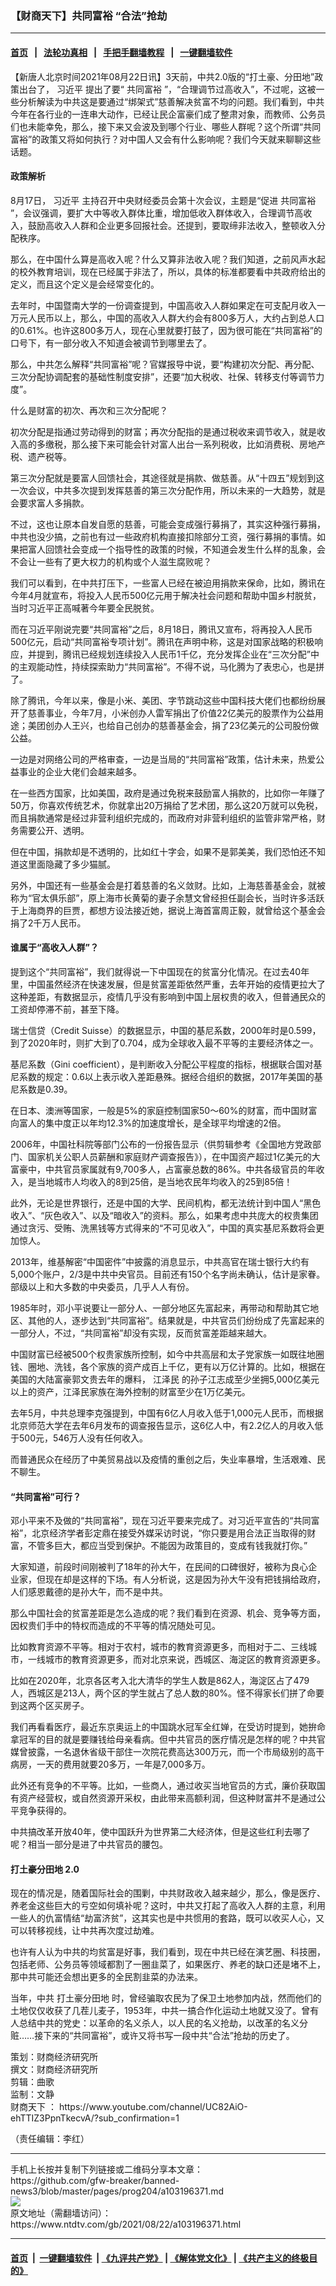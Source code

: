 ### 【财商天下】共同富裕 “合法”抢劫
------------------------

#### [首页](https://github.com/gfw-breaker/banned-news3/blob/master/README.md) &nbsp;&nbsp;|&nbsp;&nbsp; [法轮功真相](https://github.com/begood0513/basic/blob/master/README.md)  &nbsp;&nbsp;|&nbsp;&nbsp; [手把手翻墙教程](https://github.com/gfw-breaker/guides/wiki)  &nbsp;&nbsp;|&nbsp;&nbsp; [一键翻墙软件](https://github.com/gfw-breaker/nogfw/blob/master/README.md)  



<div><div class="post_content" itemprop="articleBody">
 <p>
  【新唐人北京时间2021年08月22日讯】3天前，中共2.0版的“打土豪、分田地”政策出台了，
  <ok href="https://www.ntdtv.com/gb/习近平.htm">
   习近平
  </ok>
  提出了要“
  <ok href="https://www.ntdtv.com/gb/共同富裕.htm">
   共同富裕
  </ok>
  ”，“合理调节过高收入”，不过呢，这被一些分析解读为中共这是要通过“绑架式”慈善解决贫富不均的问题。我们看到，中共今年在各行业的一连串大动作，已经让民企富豪们成了整肃对象，而教师、公务员们也未能幸免，那么，接下来又会波及到哪个行业、哪些人群呢？这个所谓“共同富裕”的政策又将如何执行？对中国人又会有什么影响呢？我们今天就来聊聊这些话题。
 </p>
 <h4>
  政策解析
 </h4>
 <p>
  8月17日，
  <ok href="https://www.ntdtv.com/gb/习近平.htm">
   习近平
  </ok>
  主持召开中央财经委员会第十次会议，主题是“促进
  <ok href="https://www.ntdtv.com/gb/共同富裕.htm">
   共同富裕
  </ok>
  ”，会议强调，要扩大中等收入群体比重，增加低收入群体收入，合理调节高收入，鼓励高收入人群和企业更多回报社会。还提到，要取缔非法收入，整顿收入分配秩序。
 </p>
 <p>
  那么，在中国什么算是高收入呢？什么又算非法收入呢？我们知道，之前风声水起的校外教育培训，现在已经属于非法了，所以，具体的标准都要看中共政府给出的定义，而且这个定义是会经常变化的。
 </p>
 <p>
  去年时，中国暨南大学的一份调查提到，中国高收入人群如果定在可支配月收入一万元人民币以上，那么，中国的高收入人群大约会有800多万人，大约占到总人口的0.61%。也许这800多万人，现在心里就要打鼓了，因为很可能在“共同富裕”的口号下，有一部分收入不知道会被调节到哪里去了。
 </p>
 <p>
  那么，中共怎么解释“共同富裕”呢？官媒报导中说，要“构建初次分配、再分配、三次分配协调配套的基础性制度安排”，还要“加大税收、社保、转移支付等调节力度”。
 </p>
 <p>
  什么是财富的初次、再次和三次分配呢？
 </p>
 <p>
  初次分配是指通过劳动得到的财富；再次分配指的是通过税收来调节收入，就是收入高的多缴税，那么接下来可能会针对富人出台一系列税收，比如消费税、房地产税、遗产税等。
 </p>
 <p>
  第三次分配就是要富人回馈社会，其途径就是捐款、做慈善。从“十四五”规划到这一次会议，中共多次提到发挥慈善的第三次分配作用，所以未来的一大趋势，就是会要求富人多捐款。
 </p>
 <p>
  不过，这也让原本自发自愿的慈善，可能会变成强行募捐了，其实这种强行募捐，中共也没少搞，之前也有过一些政府机构直接扣除部分工资，强行募捐的事情。如果把富人回馈社会变成一个指导性的政策的时候，不知道会发生什么样的乱象，会不会让一些有了更大权力的机构或个人滋生腐败呢？
 </p>
 <p>
  我们可以看到，在中共打压下，一些富人已经在被迫用捐款来保命，比如，腾讯在今年4月就宣布，将投入人民币500亿元用于解决社会问题和帮助中国乡村脱贫，当时习近平正高喊著今年要全民脱贫。
 </p>
 <p>
  而在习近平刚说完要“共同富裕”之后，8月18日，腾讯又宣布，将再投入人民币500亿元，启动“共同富裕专项计划”。腾讯在声明中称，这是对国家战略的积极响应，并提到，腾讯已经规划连续投入人民币1千亿，充分发挥企业在“三次分配”中的主观能动性，持续探索助力“共同富裕”。不得不说，马化腾为了表忠心，也是拼了。
 </p>
 <p>
  除了腾讯，今年以来，像是小米、美团、字节跳动这些中国科技大佬们也都纷纷展开了慈善事业，今年7月，小米创办人雷军捐出了价值22亿美元的股票作为公益用途；美团创办人王兴，也给自己创办的慈善基金会，捐了23亿美元的公司股份做公益。
 </p>
 <p>
  一边是对网络公司的严格审查，一边是当局的“共同富裕”政策，估计未来，热爱公益事业的企业大佬们会越来越多。
 </p>
 <p>
  在一些西方国家，比如美国，政府是通过免税来鼓励富人捐款的，比如你一年赚了50万，你喜欢传统艺术，你就拿出20万捐给了艺术团，那么这20万就可以免税，而且捐款通常是经过非营利组织完成的，而政府对非营利组织的监管非常严格，财务需要公开、透明。
 </p>
 <p>
  但在中国，捐款却是不透明的，比如红十字会，如果不是郭美美，我们恐怕还不知道这里面隐藏了多少猫腻。
 </p>
 <p>
  另外，中国还有一些基金会是打着慈善的名义敛财。比如，上海慈善基金会，就被称为“官太俱乐部”，原上海市长黄菊的妻子余慧文曾经担任副会长，当时许多活跃于上海商界的巨贾，都想方设法接近她，据说上海首富周正毅，就曾给这个基金会捐了2千万人民币。
 </p>
 <h4>
  谁属于“高收入人群”？
 </h4>
 <p>
  提到这个“共同富裕”，我们就得说一下中国现在的贫富分化情况。在过去40年里，中国虽然经济在快速发展，但是贫富差距依然严重，去年开始的疫情更拉大了这种差距，有数据显示，疫情几乎没有影响到中国上层权贵的收入，但普通民众的工资却停滞不前，甚至下降。
 </p>
 <p>
  瑞士信贷（Credit Suisse）的数据显示，中国的基尼系数，2000年时是0.599，到了2020年时，则扩大到了0.704，成为全球收入最不平等的主要经济体之一。
 </p>
 <p>
  基尼系数（Gini coefficient），是判断收入分配公平程度的指标，根据联合国对基尼系数的规定：0.6以上表示收入差距悬殊。据经合组织的数据，2017年美国的基尼系数是0.39。
 </p>
 <p>
  在日本、澳洲等国家，一般是5%的家庭控制国家50～60%的财富，而中国财富向富人的集中度正以年均12.3%的加速度增长，是全球平均增速的2倍。
 </p>
 <p>
  2006年，中国社科院等部门公布的一份报告显示（供剪辑参考《全国地方党政部门、国家机关公职人员薪酬和家庭财产调查报告》），在中国资产超过1亿美元的大富豪中，中共官员家属就有9,700多人，占富豪总数的86%。中共各级官员的年收入，是当地城市人均收入的8到25倍，是当地农民年均收入的25到85倍！
 </p>
 <p>
  此外，无论是世界银行，还是中国的大学、民间机构，都无法统计到中国人“黑色收入”、“灰色收入”、以及“暗收入”的资料。那么，如果考虑中共庞大的权贵集团通过贪污、受贿、洗黑钱等方式得来的“不可见收入”，中国的真实基尼系数将会更加惊人。
 </p>
 <p>
  2013年，维基解密“中国密件”中披露的消息显示，中共高官在瑞士银行大约有5,000个账户，2/3是中共中央官员。目前还有150个名字尚未确认，估计是家眷。部级以上和大多数的中央委员，几乎人人有份。
 </p>
 <p>
  1985年时，邓小平说要让一部分人、一部分地区先富起来，再带动和帮助其它地区、其他的人，逐步达到“共同富裕”。结果就是，中共官员们纷纷成了先富起来的一部分人，不过，“共同富裕”却没有实现，反而贫富差距越来越大。
 </p>
 <p>
  中国财富已经被500个权贵家族所控制，如今中共高层和太子党家族一如既往地圈钱、圈地、洗钱，各个家族的资产成百上千亿，更有以万亿计算的。比如，根据在美国的大陆富豪郭文贵去年的爆料，
  <ok href="https://www.ntdtv.com/gb/江泽民.htm">
   江泽民
  </ok>
  的孙子江志成至少坐拥5,000亿美元以上的资产，江泽民家族在海外控制的财富至少在1万亿美元。
 </p>
 <p>
  去年5月，中共总理李克强提到，中国有6亿人月收入低于1,000元人民币，而根据北京师范大学在去年6月发布的调查报告显示，这6亿人中，有2.2亿人的月收入低于500元，546万人没有任何收入。
 </p>
 <p>
  而普通民众在经历了中美贸易战以及疫情的重创之后，失业率暴增，生活艰难、民不聊生。
 </p>
 <h4>
  “共同富裕”可行？
 </h4>
 <p>
  邓小平来不及做的“共同富裕”，现在习近平要来完成了。对习近平宣告的“共同富裕”，北京经济学者彭定鼎在接受外媒采访时说，“你只要是用合法正当取得的财富，不管多巨大，都应当受到保护。不能因为政策目的，变成有钱我就打你。”
 </p>
 <p>
  大家知道，前段时间刚被判了18年的孙大午，在民间的口碑很好，被称为良心企业家，但现在却是这样的下场。有人分析说，这是因为孙大午没有把钱捐给政府，人们感恩戴德的是孙大午，而不是中共。
 </p>
 <p>
  那么中国社会的贫富差距是怎么造成的呢？我们看到在资源、机会、竞争等方面，因权贵们手中的特权而造成的不平等的情况随处可见。
 </p>
 <p>
  比如教育资源不平等。相对于农村，城市的教育资源更多，而相对于二、三线城市，一线城市的教育资源更多，而对北京来说，西城区、海淀区的教育资源更多。
 </p>
 <p>
  比如在2020年，北京各区考入北大清华的学生人数是862人，海淀区占了479人，西城区是213人，两个区的学生就占了总人数的80%。怪不得家长们拼了命要到这两个区买房子。
 </p>
 <p>
  我们再看看医疗，最近东京奥运上的中国跳水冠军全红婵，在受访时提到，她拚命拿冠军的目的就是要赚钱给母亲看病。但中共官员的医疗情况是怎样的呢？中共官媒曾披露，一名退休省级干部住一次院花费高达300万元，而一个市局级别的高干病房，一天的费用就要20多万，一年是7,000多万。
 </p>
 <p>
  此外还有竞争的不平等。比如，一些商人，通过收买当地官员的方式，廉价获取国有资产经营权，或自然资源开采权，由此带来高额利润，但这种财富并不是通过公平竞争获得的。
 </p>
 <p>
  中共搞改革开放40年，使中国跃升为世界第二大经济体，但是这些红利去哪了呢？相当一部分是进了中共官员的腰包。
 </p>
 <h4>
  <ok href="https://www.ntdtv.com/gb/打土豪分田地.htm">
   打土豪分田地
  </ok>
  2.0
 </h4>
 <p>
  现在的情况是，随着国际社会的围剿，中共财政收入越来越少，那么，像是医疗、养老金这些巨大的亏空如何填补呢？这时，中共又打起了高收入人群的主意，利用一些人的仇富情结“劫富济贫”，这其实也是中共惯用的套路，既可以收买人心，又可以转移视线，让中共再次度过劫难。
 </p>
 <p>
  也许有人认为中共的均贫富是好事，我们看到，现在中共已经在演艺圈、科技圈，包括老师、公务员等领域都割了一圈韭菜了，如果医疗、养老的缺口还是堵不上，那中共可能还会想出更多的全民割韭菜的办法来。
 </p>
 <p>
  当年，中共
  <ok href="https://www.ntdtv.com/gb/打土豪分田地.htm">
   打土豪分田地
  </ok>
  时，曾经骗取农民为了保卫土地参加内战，然而他们的土地仅仅收获了几茬儿麦子，1953年，中共一搞合作化运动土地就又没了。曾有人总结中共的党史：以革命的名义杀人，以人民的名义抢劫，以改革的名义分赃……接下来的“共同富裕”，或许又将书写一段中共“合法”抢劫的历史了。
 </p>
 <p>
  策划：财商经济研究所
  <br/>
  撰文：财商经济研究所
  <br/>
  剪辑：曲歌
  <br/>
  监制：文静
  <br/>
  <ok href="https://www.ntdtv.com/gb/财商天下.htm">
   财商天下
  </ok>
  ：
  <ok href="https://www.youtube.com/channel/UC82AiO-ehTTIZ3PpnTkecvA/?sub_confirmation=1">
   https://www.youtube.com/channel/UC82AiO-ehTTIZ3PpnTkecvA/?sub_confirmation=1
  </ok>
 </p>
 <p>
  （责任编辑：李红）
 </p>
 <div class="single_ad">
 </div>
</div>
</div>
<hr/>
手机上长按并复制下列链接或二维码分享本文章：<br/>
https://github.com/gfw-breaker/banned-news3/blob/master/pages/prog204/a103196371.md <br/>
<a href='https://github.com/gfw-breaker/banned-news3/blob/master/pages/prog204/a103196371.md'><img src='https://github.com/gfw-breaker/banned-news3/blob/master/pages/prog204/a103196371.md.png'/></a> <br/>
原文地址（需翻墙访问）：https://www.ntdtv.com/gb/2021/08/22/a103196371.html


------------------------
#### [首页](https://github.com/gfw-breaker/banned-news3/blob/master/README.md) &nbsp;|&nbsp; [一键翻墙软件](https://github.com/gfw-breaker/nogfw/blob/master/README.md) &nbsp;| [《九评共产党》](https://github.com/gfw-breaker/9ping.md/blob/master/README.md#九评之一评共产党是什么) | [《解体党文化》](https://github.com/gfw-breaker/jtdwh.md/blob/master/README.md) | [《共产主义的终极目的》](https://github.com/gfw-breaker/gczydzjmd.md/blob/master/README.md)


<img src='http://gfw-breaker.win/banned-news3/pages/prog204/a103196371.md' width='0px' height='0px'/>